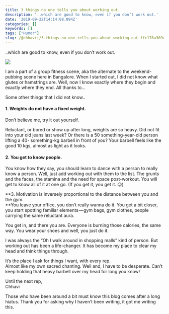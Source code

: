 ```yaml
---
title: 3 things no one tells you about working out.
description: '..which are good to know, even if you don’t work out.'
date: '2019-09-22T14:14:08.094Z'
categories: []
keywords: []
tags: ["Humor"]
slug: /@chhavii/3-things-no-one-tells-you-about-working-out-ffc176a3094
---
```


..which are good to know, even if you don’t work out.

![](https://cdn-images-1.medium.com/max/800/1*kD80tRVzjXlu2ARULM0d9g.jpeg)

I am a part of a group fitness scene, aka the alternate to the weekend-pubbing scene here in Bangalore. When I started out, I did not know what glutes or hamstrings are. Well, now I know exactly where they begin and exactly where they end. All thanks to…

Some other things that I did not know..

#### 1\. Weights do not have a fixed weight.

Don’t believe me, try it out yourself.

Reluctant, or bored or show up after long, weights are so heavy. Did not fit into your old jeans last week? Or there is a 50 something-year-old person lifting a 40- something-kg barbell in front of you? Your barbell feels like the good 10 kgs, almost as light as it looks.

#### 2\. You get to know people.

You know how they say, you should learn to dance with a person to really know a person. Well, just add working out with them to the list. The grunts and the faces, the stamina and the need for space post-workout. You will get to know all of it at one go. (If you get it, you get it. 😉)

**3\. Motivation is inversely proportional to the distance between you and the gym.  
**You leave your office, you don’t really wanna do it. You get a bit closer, you start spotting familiar elements — gym bags, gym clothes, people carrying the same reluctant aura.

You get in, and there you are. Everyone is burning those calories, the same way. You wear your shoes and well, you just do it.

I was always the “Oh I walk around in shopping malls” kind of person. But working out has been a life-changer. It has become my place to clear my head and think things through.

It’s the place I ask for things I want, with every rep. Almost like my own sacred chanting. Well and, I have to be desperate. Can’t keep holding that heavy barbell over my head for long you know!

Until the next rep,  
Chhavi

Those who have been around a bit must know this blog comes after a long hiatus. Thank you for asking why I haven’t been writing, it got me writing this.
